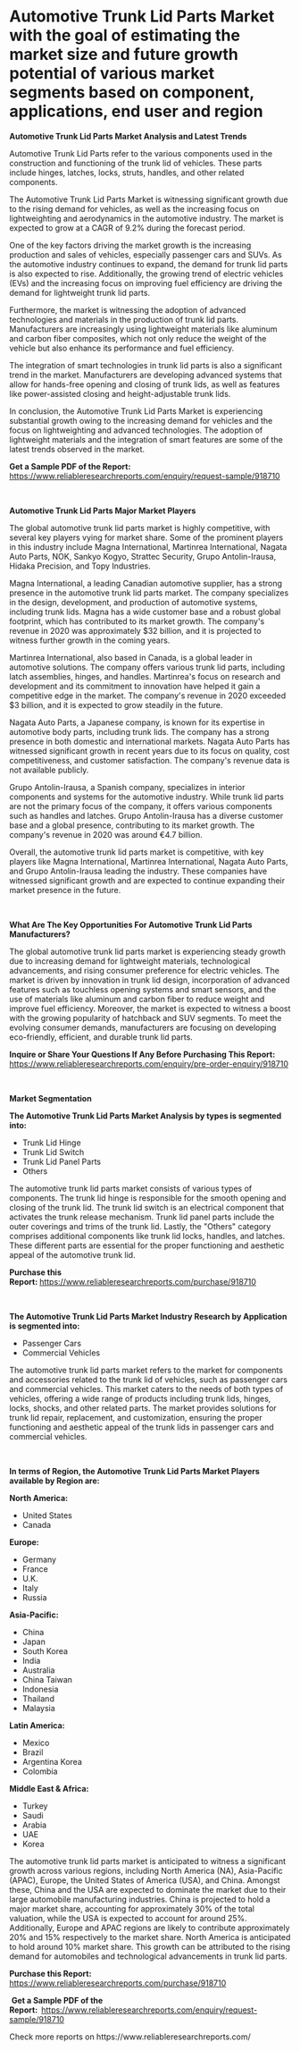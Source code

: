 <p><h1>Automotive Trunk Lid Parts Market with the goal of estimating the market size and future growth potential of various market segments based on component, applications, end user and region</h1></p><p><strong>Automotive Trunk Lid Parts Market Analysis and Latest Trends</strong></p>
<p><p>Automotive Trunk Lid Parts refer to the various components used in the construction and functioning of the trunk lid of vehicles. These parts include hinges, latches, locks, struts, handles, and other related components.</p><p>The Automotive Trunk Lid Parts Market is witnessing significant growth due to the rising demand for vehicles, as well as the increasing focus on lightweighting and aerodynamics in the automotive industry. The market is expected to grow at a CAGR of 9.2% during the forecast period.</p><p>One of the key factors driving the market growth is the increasing production and sales of vehicles, especially passenger cars and SUVs. As the automotive industry continues to expand, the demand for trunk lid parts is also expected to rise. Additionally, the growing trend of electric vehicles (EVs) and the increasing focus on improving fuel efficiency are driving the demand for lightweight trunk lid parts.</p><p>Furthermore, the market is witnessing the adoption of advanced technologies and materials in the production of trunk lid parts. Manufacturers are increasingly using lightweight materials like aluminum and carbon fiber composites, which not only reduce the weight of the vehicle but also enhance its performance and fuel efficiency.</p><p>The integration of smart technologies in trunk lid parts is also a significant trend in the market. Manufacturers are developing advanced systems that allow for hands-free opening and closing of trunk lids, as well as features like power-assisted closing and height-adjustable trunk lids.</p><p>In conclusion, the Automotive Trunk Lid Parts Market is experiencing substantial growth owing to the increasing demand for vehicles and the focus on lightweighting and advanced technologies. The adoption of lightweight materials and the integration of smart features are some of the latest trends observed in the market.</p></p>
<p><strong>Get a Sample PDF of the Report:&nbsp;</strong> <a href="https://www.reliableresearchreports.com/enquiry/request-sample/918710">https://www.reliableresearchreports.com/enquiry/request-sample/918710</a></p>
<p>&nbsp;</p>
<p><strong>Automotive Trunk Lid Parts Major Market Players</strong></p>
<p><p>The global automotive trunk lid parts market is highly competitive, with several key players vying for market share. Some of the prominent players in this industry include Magna International, Martinrea International, Nagata Auto Parts, NOK, Sankyo Kogyo, Strattec Security, Grupo Antolin-Irausa, Hidaka Precision, and Topy Industries.</p><p>Magna International, a leading Canadian automotive supplier, has a strong presence in the automotive trunk lid parts market. The company specializes in the design, development, and production of automotive systems, including trunk lids. Magna has a wide customer base and a robust global footprint, which has contributed to its market growth. The company's revenue in 2020 was approximately $32 billion, and it is projected to witness further growth in the coming years.</p><p>Martinrea International, also based in Canada, is a global leader in automotive solutions. The company offers various trunk lid parts, including latch assemblies, hinges, and handles. Martinrea's focus on research and development and its commitment to innovation have helped it gain a competitive edge in the market. The company's revenue in 2020 exceeded $3 billion, and it is expected to grow steadily in the future.</p><p>Nagata Auto Parts, a Japanese company, is known for its expertise in automotive body parts, including trunk lids. The company has a strong presence in both domestic and international markets. Nagata Auto Parts has witnessed significant growth in recent years due to its focus on quality, cost competitiveness, and customer satisfaction. The company's revenue data is not available publicly.</p><p>Grupo Antolin-Irausa, a Spanish company, specializes in interior components and systems for the automotive industry. While trunk lid parts are not the primary focus of the company, it offers various components such as handles and latches. Grupo Antolin-Irausa has a diverse customer base and a global presence, contributing to its market growth. The company's revenue in 2020 was around €4.7 billion.</p><p>Overall, the automotive trunk lid parts market is competitive, with key players like Magna International, Martinrea International, Nagata Auto Parts, and Grupo Antolin-Irausa leading the industry. These companies have witnessed significant growth and are expected to continue expanding their market presence in the future.</p></p>
<p>&nbsp;</p>
<p><strong>What Are The Key Opportunities For Automotive Trunk Lid Parts Manufacturers?</strong></p>
<p><p>The global automotive trunk lid parts market is experiencing steady growth due to increasing demand for lightweight materials, technological advancements, and rising consumer preference for electric vehicles. The market is driven by innovation in trunk lid design, incorporation of advanced features such as touchless opening systems and smart sensors, and the use of materials like aluminum and carbon fiber to reduce weight and improve fuel efficiency. Moreover, the market is expected to witness a boost with the growing popularity of hatchback and SUV segments. To meet the evolving consumer demands, manufacturers are focusing on developing eco-friendly, efficient, and durable trunk lid parts.</p></p>
<p><strong>Inquire or Share Your Questions If Any Before Purchasing This Report:</strong> <a href="https://www.reliableresearchreports.com/enquiry/pre-order-enquiry/918710">https://www.reliableresearchreports.com/enquiry/pre-order-enquiry/918710</a></p>
<p>&nbsp;</p>
<p><strong>Market Segmentation</strong></p>
<p><strong>The Automotive Trunk Lid Parts Market Analysis by types is segmented into:</strong></p>
<p><ul><li>Trunk Lid Hinge</li><li>Trunk Lid Switch</li><li>Trunk Lid Panel Parts</li><li>Others</li></ul></p>
<p><p>The automotive trunk lid parts market consists of various types of components. The trunk lid hinge is responsible for the smooth opening and closing of the trunk lid. The trunk lid switch is an electrical component that activates the trunk release mechanism. Trunk lid panel parts include the outer coverings and trims of the trunk lid. Lastly, the "Others" category comprises additional components like trunk lid locks, handles, and latches. These different parts are essential for the proper functioning and aesthetic appeal of the automotive trunk lid.</p></p>
<p><strong>Purchase this Report:&nbsp;</strong><a href="https://www.reliableresearchreports.com/purchase/918710">https://www.reliableresearchreports.com/purchase/918710</a></p>
<p>&nbsp;</p>
<p><strong>The Automotive Trunk Lid Parts Market Industry Research by Application is segmented into:</strong></p>
<p><ul><li>Passenger Cars</li><li>Commercial Vehicles</li></ul></p>
<p><p>The automotive trunk lid parts market refers to the market for components and accessories related to the trunk lid of vehicles, such as passenger cars and commercial vehicles. This market caters to the needs of both types of vehicles, offering a wide range of products including trunk lids, hinges, locks, shocks, and other related parts. The market provides solutions for trunk lid repair, replacement, and customization, ensuring the proper functioning and aesthetic appeal of the trunk lids in passenger cars and commercial vehicles.</p></p>
<p>&nbsp;</p>
<p><strong>In terms of Region, the Automotive Trunk Lid Parts Market Players available by Region are:</strong></p>
<p>
    <p> <strong> North America: </strong>
        <ul>
            <li>United States</li>
            <li>Canada</li>
        </ul>
        </p> 
    <p> <strong> Europe: </strong>
        <ul>
            <li>Germany</li>
            <li>France</li>
            <li>U.K.</li>
            <li>Italy</li>
            <li>Russia</li>
        </ul>
        </p> 
    <p> <strong> Asia-Pacific: </strong>
        <ul>
            <li>China</li>
            <li>Japan</li>
            <li>South Korea</li>
            <li>India</li>
            <li>Australia</li>
            <li>China Taiwan</li>
            <li>Indonesia</li>
            <li>Thailand</li>
            <li>Malaysia</li>
        </ul>
        </p> 
    <p> <strong> Latin America: </strong>
        <ul>
            <li>Mexico</li>
            <li>Brazil</li>
            <li>Argentina Korea</li>
            <li>Colombia</li>
        </ul>
        </p> 
    <p> <strong> Middle East & Africa: </strong>
        <ul>
            <li>Turkey</li>
            <li>Saudi</li>
            <li>Arabia</li>
            <li>UAE</li>
            <li>Korea</li>
        </ul>
    </p>
    </p>
<p><p>The automotive trunk lid parts market is anticipated to witness a significant growth across various regions, including North America (NA), Asia-Pacific (APAC), Europe, the United States of America (USA), and China. Amongst these, China and the USA are expected to dominate the market due to their large automobile manufacturing industries. China is projected to hold a major market share, accounting for approximately 30% of the total valuation, while the USA is expected to account for around 25%. Additionally, Europe and APAC regions are likely to contribute approximately 20% and 15% respectively to the market share. North America is anticipated to hold around 10% market share. This growth can be attributed to the rising demand for automobiles and technological advancements in trunk lid parts.</p></p>
<p><strong>Purchase this Report: </strong><a href="https://www.reliableresearchreports.com/purchase/918710">https://www.reliableresearchreports.com/purchase/918710</a></p>
<p>&nbsp;<strong>Get a Sample PDF of the Report:&nbsp;&nbsp;</strong><a href="https://www.reliableresearchreports.com/enquiry/request-sample/918710">https://www.reliableresearchreports.com/enquiry/request-sample/918710</a></p>
<p><strong></strong></p>
<p>Check more reports on https://www.reliableresearchreports.com/</p>